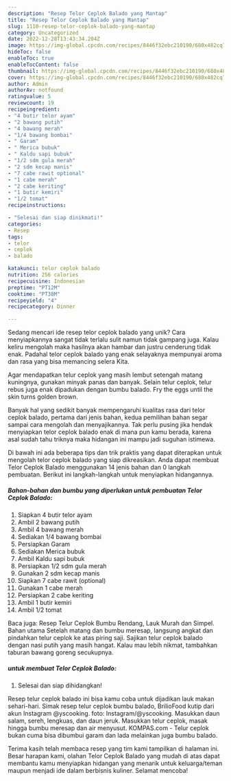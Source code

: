 ```yaml
---
description: "Resep Telor Ceplok Balado yang Mantap"
title: "Resep Telor Ceplok Balado yang Mantap"
slug: 1110-resep-telor-ceplok-balado-yang-mantap
category: Uncategorized
date: 2022-12-28T13:43:34.204Z
image: https://img-global.cpcdn.com/recipes/8446f32ebc210190/680x482cq70/telor-ceplok-balado-foto-resep-utama.jpg
hideToc: false
enableToc: true
enableTocContent: false
thumbnail: https://img-global.cpcdn.com/recipes/8446f32ebc210190/680x482cq70/telor-ceplok-balado-foto-resep-utama.jpg
cover: https://img-global.cpcdn.com/recipes/8446f32ebc210190/680x482cq70/telor-ceplok-balado-foto-resep-utama.jpg
author: Admin
authorAv: notfound
ratingvalue: 5
reviewcount: 19
recipeingredient:
- "4 butir telor ayam"
- "2 bawang putih"
- "4 bawang merah"
- "1/4 bawang bombai"
- " Garam"
- " Merica bubuk"
- " Kaldu sapi bubuk"
- "1/2 sdm gula merah"
- "2 sdm kecap manis"
- "7 cabe rawit optional"
- "1 cabe merah"
- "2 cabe keriting"
- "1 butir kemiri"
- "1/2 tomat"
recipeinstructions:

- "Selesai dan siap dinikmati!"
categories:
- Resep
tags:
- telor
- ceplok
- balado

katakunci: telor ceplok balado 
nutrition: 256 calories
recipecuisine: Indonesian
preptime: "PT12M"
cooktime: "PT38M"
recipeyield: "4"
recipecategory: Dinner

---
```





Sedang mencari ide resep telor ceplok balado yang unik? Cara menyiapkannya sangat tidak terlalu sulit namun tidak gampang juga. Kalau keliru mengolah maka hasilnya akan hambar dan justru cenderung tidak enak. Padahal telor ceplok balado yang enak selayaknya mempunyai aroma dan rasa yang bisa memancing selera Kita.





Agar mendapatkan telur ceplok yang masih lembut setengah matang kuningnya, gunakan minyak panas dan banyak. Selain telur ceplok, telur rebus juga enak dipadukan dengan bumbu balado. Fry the eggs until the skin turns golden brown.

Banyak hal yang sedikit banyak mempengaruhi kualitas rasa dari telor ceplok balado, pertama dari jenis bahan, kedua pemilihan bahan segar sampai cara mengolah dan menyajikannya. Tak perlu pusing jika hendak menyiapkan telor ceplok balado enak di mana pun kamu berada, karena asal sudah tahu triknya maka hidangan ini mampu jadi suguhan istimewa.






Di bawah ini ada beberapa tips dan trik praktis yang dapat diterapkan untuk mengolah telor ceplok balado yang siap dikreasikan. Anda dapat membuat Telor Ceplok Balado menggunakan 14 jenis bahan dan 0 langkah pembuatan. Berikut ini langkah-langkah untuk menyiapkan hidangannya.

<!--inarticleads1-->

##### Bahan-bahan dan bumbu yang diperlukan untuk pembuatan Telor Ceplok Balado:

1. Siapkan 4 butir telor ayam
1. Ambil 2 bawang putih
1. Ambil 4 bawang merah
1. Sediakan 1/4 bawang bombai
1. Persiapkan  Garam
1. Sediakan  Merica bubuk
1. Ambil  Kaldu sapi bubuk
1. Persiapkan 1/2 sdm gula merah
1. Gunakan 2 sdm kecap manis
1. Siapkan 7 cabe rawit (optional)
1. Gunakan 1 cabe merah
1. Persiapkan 2 cabe keriting
1. Ambil 1 butir kemiri
1. Ambil 1/2 tomat


Baca juga: Resep Telur Ceplok Bumbu Rendang, Lauk Murah dan Simpel. Bahan utama Setelah matang dan bumbu meresap, langsung angkat dan pindahkan telur ceplok ke atas piring saji. Sajikan telur ceplok balado dengan nasi putih yang masih hangat. Kalau mau lebih nikmat, tambahkan taburan bawang goreng secukupnya. 

<!--inarticleads2-->

#####  untuk membuat Telor Ceplok Balado:


1. Selesai dan siap dihidangkan!

Resep telur ceplok balado ini bisa kamu coba untuk dijadikan lauk makan sehari-hari. Simak resep telur ceplok bumbu balado, BrilioFood kutip dari akun Instagram @yscooking. foto: Instagram/@yscooking. Masukkan daun salam, sereh, lengkuas, dan daun jeruk. Masukkan telur ceplok, masak hingga bumbu meresap dan air menyusut. KOMPAS.com - Telur ceplok bukan cuma bisa dibumbui garam dan lada melainkan juga bumbu balado. 

Terima kasih telah membaca resep yang tim kami tampilkan di halaman ini. Besar harapan kami, olahan Telor Ceplok Balado yang mudah di atas dapat membantu kamu menyiapkan hidangan yang menarik untuk keluarga/teman maupun menjadi ide dalam berbisnis kuliner. Selamat mencoba!
